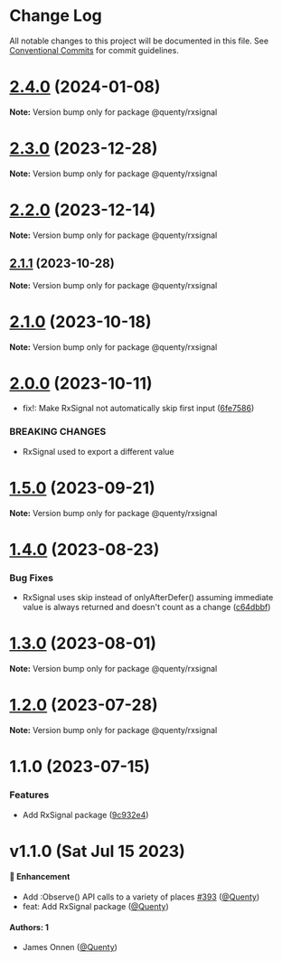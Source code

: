 # Change Log

All notable changes to this project will be documented in this file.
See [Conventional Commits](https://conventionalcommits.org) for commit guidelines.

# [2.4.0](https://github.com/Quenty/NevermoreEngine/compare/@quenty/rxsignal@2.3.0...@quenty/rxsignal@2.4.0) (2024-01-08)

**Note:** Version bump only for package @quenty/rxsignal





# [2.3.0](https://github.com/Quenty/NevermoreEngine/compare/@quenty/rxsignal@2.2.0...@quenty/rxsignal@2.3.0) (2023-12-28)

**Note:** Version bump only for package @quenty/rxsignal





# [2.2.0](https://github.com/Quenty/NevermoreEngine/compare/@quenty/rxsignal@2.1.1...@quenty/rxsignal@2.2.0) (2023-12-14)

**Note:** Version bump only for package @quenty/rxsignal





## [2.1.1](https://github.com/Quenty/NevermoreEngine/compare/@quenty/rxsignal@2.1.0...@quenty/rxsignal@2.1.1) (2023-10-28)

**Note:** Version bump only for package @quenty/rxsignal





# [2.1.0](https://github.com/Quenty/NevermoreEngine/compare/@quenty/rxsignal@2.0.0...@quenty/rxsignal@2.1.0) (2023-10-18)

**Note:** Version bump only for package @quenty/rxsignal





# [2.0.0](https://github.com/Quenty/NevermoreEngine/compare/@quenty/rxsignal@1.5.0...@quenty/rxsignal@2.0.0) (2023-10-11)


* fix!: Make RxSignal not automatically skip first input ([6fe7586](https://github.com/Quenty/NevermoreEngine/commit/6fe7586029ea4753b1de7a8633c7d5af15bab420))


### BREAKING CHANGES

* RxSignal used to export a different value





# [1.5.0](https://github.com/Quenty/NevermoreEngine/compare/@quenty/rxsignal@1.4.0...@quenty/rxsignal@1.5.0) (2023-09-21)

**Note:** Version bump only for package @quenty/rxsignal





# [1.4.0](https://github.com/Quenty/NevermoreEngine/compare/@quenty/rxsignal@1.3.0...@quenty/rxsignal@1.4.0) (2023-08-23)


### Bug Fixes

* RxSignal uses skip instead of onlyAfterDefer() assuming immediate value is always returned and doesn't count as a change ([c64dbbf](https://github.com/Quenty/NevermoreEngine/commit/c64dbbf56baa14154d5adf54c508e6da963477dd))





# [1.3.0](https://github.com/Quenty/NevermoreEngine/compare/@quenty/rxsignal@1.2.0...@quenty/rxsignal@1.3.0) (2023-08-01)

**Note:** Version bump only for package @quenty/rxsignal





# [1.2.0](https://github.com/Quenty/NevermoreEngine/compare/@quenty/rxsignal@1.1.0...@quenty/rxsignal@1.2.0) (2023-07-28)

**Note:** Version bump only for package @quenty/rxsignal





# 1.1.0 (2023-07-15)


### Features

* Add RxSignal package ([9c932e4](https://github.com/Quenty/NevermoreEngine/commit/9c932e4483f240243dfcd8d0174850540ad96a2b))





# v1.1.0 (Sat Jul 15 2023)

#### 🚀 Enhancement

- Add :Observe() API calls to a variety of places [#393](https://github.com/Quenty/NevermoreEngine/pull/393) ([@Quenty](https://github.com/Quenty))
- feat: Add RxSignal package ([@Quenty](https://github.com/Quenty))

#### Authors: 1

- James Onnen ([@Quenty](https://github.com/Quenty))
